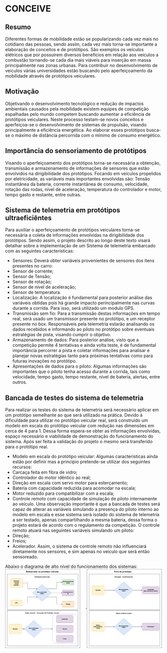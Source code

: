 # **CONCEIVE**

## Resumo

Diferentes formas de mobilidade estão se popularizando cada vez mais no cotidiano das pessoas, sendo assim, cada vez mais torna-se importante a elaboração de conceitos e de protótipos. São exemplos os veículos elétricos que por possuírem diversos benefícios em relação aos veículos a combustão tornando-se cada dia mais viáveis para inserção em massa principalmente nas zonas urbanas. Para contribuir no desenvolvimento de veículos várias universidades estão buscando pelo aperfeiçoamento da mobilidade através de protótipos veiculares.

## Motivação

Objetivando o desenvolvimento tecnológico e redução de impactos ambientais causados pela mobilidade existem equipes de competição espalhadas pelo mundo competem buscando aumentar a eficiência de protótipos veiculares. Neste processo testam-se novos conceitos e aperfeiçoa-se o desenvolvimento de sistemas de propulsão, visando principalmente a eficiência energética. Ao elaborar esses protótipos busca-se o máximo de distância percorrida com o mínimo de consumo energético.


## Importância do sensoriamento de protótipos

Visando o aperfeiçoamento dos protótipos torna-se necessária a obtenção, transmissão e armazenamento de informações de sensores que estão envolvidos na dirigibilidade dos protótipos.
Focando em veículos propelidos por eletricidade, as variáveis mais importantes envolvidas são: Tensão instantânea da bateria, corrente instantânea de consumo, velocidade, rotação das rodas, nível de aceleração, temperatura do controlador e motor, tempo gasto e restante, entre outras.

## Sistema de telemetria em protótipos ultraeficiêntes

Para auxiliar o aperfeiçoamento de protótipos veiculares torna-se necessária a coleta de informações envolvidas na dirigibilidade dos protótipos. Sendo assim, o projeto descrito ao longo deste texto visará detalhar sobre a implementação de um Sistema de telemetria embarcado com as seguintes características:
+ Sensores: Deverá obter variáveis provenientes de sensores dos itens presentes no carro:
+ Sensor de corrente;
+ Sensor de Tensão;
+ Sensor de rotação;
+ Sensor de nível de aceleração;
+ Sensor de temperatura.
+ Localização: A localização é fundamental para posterior análise das variáveis obtidas pois há grande impacto perincipalmente nas curvas durante a corrida. Para isso, será utilizado um modulo GPS.
+ Transmissão sem fio: Para a transmissão destas informações em tempo real, será usado um transmissor presente no protótipo, e um receptor presente no box. Responsáveis pela telemetria estarão analisando os dados recebidos e informando ao piloto no protótipo sobre eventuais estratégias de pista, visando cumprir o objetivo.
+ Armazenamento de dados: Para posterior análise, visto que a competição permite 4 tentativas e ainda volta teste, é de fundamental importância percorrer a pista e coletar informações para analisar e planejar novas estratégias tanto para próximas tentativas como para futuras inovações no protótipo.
+ Apresentações de dados para o piloto: Algumas informações são importantes que o piloto tenha acesso durante a corrida, tais como velocidade, tempo gasto, tempo restante, nível de bateria, alertas, entre outros.

## Bancada de testes do sistema de telemetria

Para realizar os testes do sistema de telemetria será necessário aplicar em um protótipo semelhante ao que será utilizado na prática. Devido à dificuldade para utilizar no protótipo veicular real, será construído um modelo em escala do protótipo veicular com redução nas dimensões em cerca de 4 para 1. Dessa forma espera-se obter as informações envolvidas, espaço necessário e viabilidade de demonstração do funcionamento do sistema. Após ser feita a validação do projeto o mesmo será transferido para o protótipo real.
+ Modelo em escala do protótipo veicular: Algumas características ainda estão por definir mas a principio pretende-se utilizar dos seguintes recursos:
+ Carcaça feita em fibra de vidro;
+ Controlador do motor idêntico ao real;
+ Direção em escala com servo motor para esterçamento;
+ Bateria com capacidade reduzida para acomodar na escala;
+ Motor reduzido para compatibilizar com a escala;
+ Controle remoto com capacidade de simulação de piloto internamente ao veículo.
Uma observação importante é que a bancada de testes será capaz de alterar as variáveis simulando a presença do piloto interno ao modelo em escala e esse sistema será isolado do sistema de telemetria a ser testado, apenas compartilhando a mesma bateria, dessa forma o projeto estará de acordo com o regulamento da competição. O controle remoto atuará nas seguintes variáveis simulando um piloto:
+ Direção;
+ Freios;
+ Acelerador.
Assim, o sistema de controle remoto não influenciará diretamente nos sensores, e sim apenas no veículo que será então sensoreado.

Abaixo o diagrama de alto nível do funcionamento dos sistemas:
![Diagrama](./diagrama.png)
